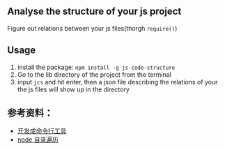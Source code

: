 ## Analyse the structure of your js project

Figure out relations between your js files(thorgh `require()`)

## Usage

1. install the package: `npm install -g js-code-structure`
2. Go to the lib directory of the project from the terminal
3. input `jcs` and hit enter, then a json file describing the relations of your the js files will show up in the directory


## 参考资料：

- [开发成命令行工具](http://jslite.io/2015/06/19/Nodejs-%E5%88%B6%E4%BD%9C%E5%91%BD%E4%BB%A4%E8%A1%8C%E5%B7%A5%E5%85%B7/)
- [node 目录遍历](http://swordair.com/directory-traversal-in-nodejs/)
